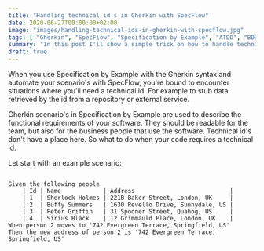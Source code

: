 ```yaml
---
title: "Handling technical id's in Gherkin with SpecFlow"
date: 2020-06-27T00:00:00+02:00
image: "images/handling-technical-ids-in-gherkin-with-specflow.jpg"
tags: [ "Gherkin", "SpecFlow", "Specification by Example", "ATDD", "BDD", "Test Automation", "Cleaner Code" ]
summary: "In this post I'll show a simple trick on how to handle technical id's in Gherkin using SpecFlow."
draft: true
---
```


When you use Specification by Example with the Gherkin syntax and automate your scenario's with SpecFlow, you're bound to encounter situations where you'll need a technical id. For example to stub data retrieved by the id from a repository or external service.

Gherkin scenario's in Specification by Example are used to describe the functional requirements of your software. They should be readable for the team, but also for the business people that use the software. Technical id's don't have a place here. So what to do when your code requires a technical id.

Let start with an example scenario:

```Gherkin

Given the following people
    | Id | Name            | Address                           |
    | 1  | Sherlock Holmes | 221B Baker Street, London, UK     |
    | 2  | Buffy Summers   | 1630 Revello Drive, Sunnydale, US |
    | 3  | Peter Griffin   | 31 Spooner Street, Quahog, US     |
    | 4  | Sirius Black    | 12 Grimmauld Place, London, UK    |
When person 2 moves to '742 Evergreen Terrace, Springfield, US'
Then the new address of person 2 is '742 Evergreen Terrace, Springfield, US'
```

